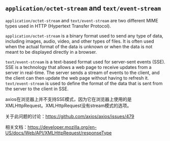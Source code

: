



## `application/octet-stream` and `text/event-stream`

`application/octet-stream` and `text/event-stream` are two different MIME types used in HTTP (Hypertext Transfer Protocol).

`application/octet-stream` is a binary format used to send any type of data, including images, audio, video, and other types of files. It is often used when the actual format of the data is unknown or when the data is not meant to be displayed directly in a browser.

`text/event-stream` is a text-based format used for server-sent events (SSE). SSE is a technology that allows a web page to receive updates from a server in real-time. The server sends a stream of events to the client, and the client can then update the web page without having to refresh it. `text/event-stream` is used to define the format of the data that is sent from the server to the client in SSE.


axios在浏览器上并不支持SSE模式，因为它在浏览器上使用的是XMLHttpRequest。XMLHttpRequest没有stream模式的选项。

关于此问题的讨论：https://github.com/axios/axios/issues/479

相关文档：https://developer.mozilla.org/en-US/docs/Web/API/XMLHttpRequest/responseType

